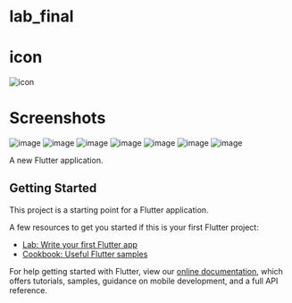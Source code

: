 # lab_final
# icon
![icon](https://user-images.githubusercontent.com/74717802/104086307-91c39800-5278-11eb-99b6-1990d237b503.png)
# Screenshots
![image](https://user-images.githubusercontent.com/74717802/104086865-2af4ad80-527d-11eb-9a41-35597d194574.png)
![image](https://user-images.githubusercontent.com/74717802/104087161-89229000-527f-11eb-83cb-07036a3fa240.png)
![image](https://user-images.githubusercontent.com/74717802/104087130-51b3e380-527f-11eb-9ec4-bc36fb9ce9bb.png)
![image](https://user-images.githubusercontent.com/74717802/104087196-cbe46800-527f-11eb-8e82-5630a30ec3b3.png)
![image](https://user-images.githubusercontent.com/74717802/104087222-fc2c0680-527f-11eb-9a5a-1d0fc27dfa85.png)
![image](https://user-images.githubusercontent.com/74717802/104087245-21207980-5280-11eb-819b-a2daf5e09a6a.png)
![image](https://user-images.githubusercontent.com/74717802/104087265-47461980-5280-11eb-9a0f-25e3e954ff4f.png)





A new Flutter application.

## Getting Started

This project is a starting point for a Flutter application.

A few resources to get you started if this is your first Flutter project:

- [Lab: Write your first Flutter app](https://flutter.dev/docs/get-started/codelab)
- [Cookbook: Useful Flutter samples](https://flutter.dev/docs/cookbook)

For help getting started with Flutter, view our
[online documentation](https://flutter.dev/docs), which offers tutorials,
samples, guidance on mobile development, and a full API reference.
